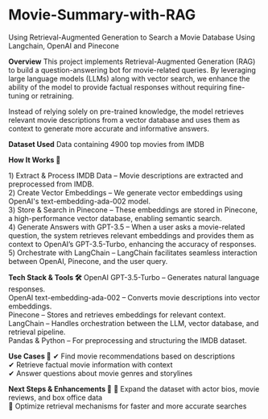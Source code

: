 # Movie-Summary-with-RAG
Using Retrieval-Augmented Generation to Search a Movie Database Using Langchain, OpenAI and Pinecone

**Overview**
This project implements Retrieval-Augmented Generation (RAG) to build a question-answering bot for movie-related queries. By leveraging large language models (LLMs) along with vector search, we enhance the ability of the model to provide factual responses without requiring fine-tuning or retraining.

Instead of relying solely on pre-trained knowledge, the model retrieves relevant movie descriptions from a vector database and uses them as context to generate more accurate and informative answers.

**Dataset Used**
Data containing 4900 top movies from IMDB

**How It Works 🚀**

1️) Extract & Process IMDB Data – Movie descriptions are extracted and preprocessed from IMDB.  
2️) Create Vector Embeddings – We generate vector embeddings using OpenAI's text-embedding-ada-002 model.  
3️) Store & Search in Pinecone – These embeddings are stored in Pinecone, a high-performance vector database, enabling semantic search.  
4️) Generate Answers with GPT-3.5 – When a user asks a movie-related question, the system retrieves relevant embeddings and provides them as context to OpenAI’s GPT-3.5-Turbo, enhancing the accuracy of responses.  
5️) Orchestrate with LangChain – LangChain facilitates seamless interaction between OpenAI, Pinecone, and the user query.  

**Tech Stack & Tools 🛠**
OpenAI GPT-3.5-Turbo – Generates natural language responses.  
OpenAI text-embedding-ada-002 – Converts movie descriptions into vector embeddings.  
Pinecone – Stores and retrieves embeddings for relevant context.  
LangChain – Handles orchestration between the LLM, vector database, and retrieval pipeline.  
Pandas & Python – For preprocessing and structuring the IMDB dataset.  

**Use Cases 🎯**
✔ Find movie recommendations based on descriptions  
✔ Retrieve factual movie information with context  
✔ Answer questions about movie genres and storylines  

**Next Steps & Enhancements 🚀**
🔹 Expand the dataset with actor bios, movie reviews, and box office data  
🔹 Optimize retrieval mechanisms for faster and more accurate searches  

